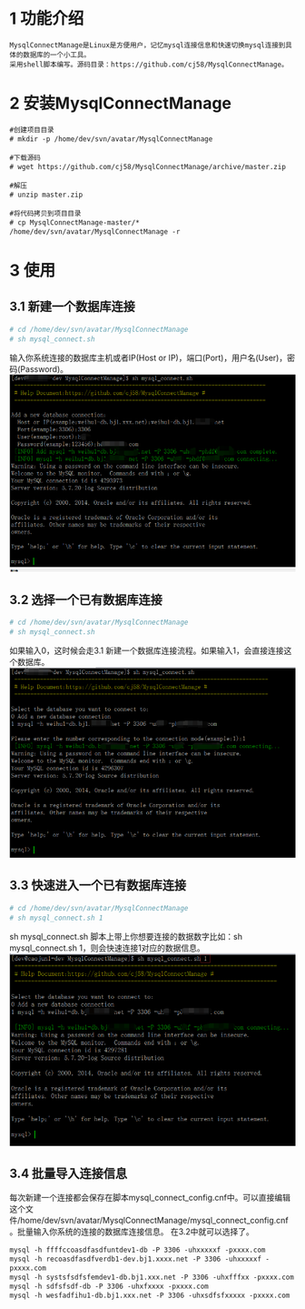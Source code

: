 # 1 功能介绍
    MysqlConnectManage是Linux是方便用户，记忆mysql连接信息和快速切换mysql连接到具体的数据库的一个小工具。
    采用shell脚本编写。源码目录：https://github.com/cj58/MysqlConnectManage。

# 2 安装MysqlConnectManage
```
#创建项目目录
# mkdir -p /home/dev/svn/avatar/MysqlConnectManage

#下载源码 
# wget https://github.com/cj58/MysqlConnectManage/archive/master.zip

#解压
# unzip master.zip

#将代码拷贝到项目目录
# cp MysqlConnectManage-master/* /home/dev/svn/avatar/MysqlConnectManage -r
```


# 3 使用
## 3.1 新建一个数据库连接
```bash
# cd /home/dev/svn/avatar/MysqlConnectManage
# sh mysql_connect.sh 
```
输入你系统连接的数据库主机或者IP(Host or IP)，端口(Port)，用户名(User)，密码(Password)。
![新建立一个连接](https://github.com/cj58/img/blob/master/MysqlConnectManage/newconn.png)

## 3.2 选择一个已有数据库连接
```bash
# cd /home/dev/svn/avatar/MysqlConnectManage
# sh mysql_connect.sh 
```
如果输入0，这时候会走3.1 新建一个数据库连接流程。如果输入1，会直接连接这个数据库。
![选择一个已有数据连接](https://github.com/cj58/img/blob/master/MysqlConnectManage/choice.png)

## 3.3 快速进入一个已有数据库连接
```bash
# cd /home/dev/svn/avatar/MysqlConnectManage
# sh mysql_connect.sh 1
```
sh mysql_connect.sh 脚本上带上你想要连接的数据数字比如：sh mysql_connect.sh 1，则会快速连接1对应的数据信息。
![快速连接](https://github.com/cj58/img/blob/master/MysqlConnectManage/fastchoice.png)

## 3.4 批量导入连接信息
每次新建一个连接都会保存在脚本mysql_connect_config.cnf中。可以直接编辑这个文件/home/dev/svn/avatar/MysqlConnectManage/mysql_connect_config.cnf。批量输入你系统的连接的数据库连接信息。
在3.2中就可以选择了。
```
mysql -h ffffccoasdfasdfuntdev1-db -P 3306 -uhxxxxxf -pxxxx.com
mysql -h recoasdfasdfverdb1-dev.bj1.xxxx.net -P 3306 -uhxxxxxf -pxxxx.com
mysql -h systsfsdfsfemdev1-db.bj1.xxx.net -P 3306 -uhxfffxx -pxxxx.com
mysql -h sdfsfsdf-db -P 3306 -uhxfxxxx -pxxxx.com
mysql -h wesfadfihu1-db.bj1.xxx.net -P 3306 -uhxsdfsfxxxxx -pxxxx.com
```
